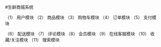 #生鲜商城系统

（1）	用户模块
（2）	商品模块
（3）	购物车模块
（4）	订单模块
（5）	支付模块

（6）	配送模块
（7）	评论模块
（8）	会员模块
（9）	在线客服模块
（10）	收藏/关注模块
（11）	搜索模块

                              
     
